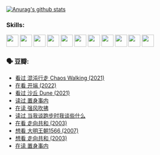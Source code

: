 
[![Anurag's github stats](https://github-readme-stats.vercel.app/api?username=w940853815)](https://github.com/anuraghazra/github-readme-stats)

### Skills:

<code><img height="32" src="https://cdn.jsdelivr.net/npm/simple-icons@v5/icons/python.svg"></code>
<code><img height="32" src="https://cdn.jsdelivr.net/npm/simple-icons@v5/icons/javascript.svg"></code>
<code><img height="32" src="https://cdn.jsdelivr.net/npm/simple-icons@v5/icons/django.svg"></code>
<code><img height="32" src="https://cdn.jsdelivr.net/npm/simple-icons@v5/icons/flask.svg"></code>
<code><img height="32" src="https://cdn.jsdelivr.net/npm/simple-icons@v5/icons/vuetify.svg"></code>
<code><img height="32" src="https://cdn.jsdelivr.net/npm/simple-icons@v5/icons/git.svg"></code>
<code><img height="32" src="https://cdn.jsdelivr.net/npm/simple-icons@v5/icons/docker.svg"></code>
<code><img height="32" src="https://cdn.jsdelivr.net/npm/simple-icons@v5/icons/postgresql.svg"></code>
<code><img height="32" src="https://cdn.jsdelivr.net/npm/simple-icons@v5/icons/elasticsearch.svg"></code>
<code><img height="32" src="https://cdn.jsdelivr.net/npm/simple-icons@v5/icons/macos.svg"></code>
<code><img height="32" src="https://cdn.jsdelivr.net/npm/simple-icons@v5/icons/linux.svg"></code>

### 🗣 豆瓣:

<!-- DOUBAN-ACTIVITIES:START -->
- [看过 混沌行走 Chaos Walking‎ (2021)](https://www.douban.com/people/136069238/status/3734828206/?_i=42940537)
- [在看 开端‎ (2022)](https://www.douban.com/people/136069238/status/3733533297/?_i=42940538)
- [看过 沙丘 Dune‎ (2021)](https://www.douban.com/people/136069238/status/3726869471/?_i=42940538)
- [读过 置身事内](https://www.douban.com/people/136069238/status/3726223867/?_i=42940538)
- [在读 强风吹拂](https://www.douban.com/people/136069238/status/3725395475/?_i=42940538)
- [读过 当我谈跑步时我谈些什么](https://www.douban.com/people/136069238/status/3715422296/?_i=42940538)
- [在看 走向共和‎ (2003)](https://www.douban.com/people/136069238/status/3711470443/?_i=42940538)
- [想看 大明王朝1566‎ (2007)](https://www.douban.com/people/136069238/status/3710980213/?_i=42940538)
- [想看 走向共和‎ (2003)](https://www.douban.com/people/136069238/status/3710980002/?_i=42940538)
- [在读 置身事内](https://www.douban.com/people/136069238/status/3710472151/?_i=42940538)
<!-- DOUBAN-ACTIVITIES:END -->
<!--
**w940853815/w940853815** is a ✨ _special_ ✨ repository because its `README.md` (this file) appears on your GitHub profile.

Here are some ideas to get you started:

- 🔭 I’m currently working on ...
- 🌱 I’m currently learning ...
- 👯 I’m looking to collaborate on ...
- 🤔 I’m looking for help with ...
- 💬 Ask me about ...
- 📫 How to reach me: ...
- 😄 Pronouns: ...
- ⚡ Fun fact: ...
-->
